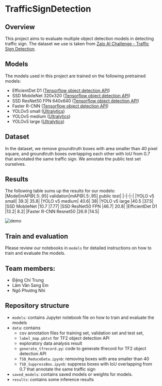 ﻿# TrafficSignDetection
## Overview
This project aims to evaluate multiple object detection models in detecting traffic sign. The dataset we use is taken from [Zalo AI Challenge - Traffic Sign Detection](https://challenge.zalo.ai/portal/traffic-sign-detection). 

## Models
The models used in this project are trained on the following pretrained models:
* EfficientDet D1 ([Tensorflow object detection API](https://github.com/tensorflow/models/blob/master/research/object_detection/g3doc/tf2_detection_zoo.md))
* SSD MobileNet 320x320 ([Tensorflow object detection API](https://github.com/tensorflow/models/blob/master/research/object_detection/g3doc/tf2_detection_zoo.md))
* SSD ResNet50 FPN 640x640 ([Tensorflow object detection API](https://github.com/tensorflow/models/blob/master/research/object_detection/g3doc/tf2_detection_zoo.md))
* Faster R-CNN  ([Tensorflow object detection API](https://github.com/tensorflow/models/blob/master/research/object_detection/g3doc/tf2_detection_zoo.md))
* YOLOv5 small ([Ultralytics](https://github.com/ultralytics/yolov5))
* YOLOv5 medium ([Ultralytics](https://github.com/ultralytics/yolov5))
* YOLOv5 large ([Ultralytics](https://github.com/ultralytics/yolov5))

## Dataset
In the dataset, we remove groundtruth boxes with area smaller than 40 pixel square, and groundtruth boxes overlapping each other with IoU from 0.7 that annotated the same traffic sign. We annotate the public test set ourselves.

## Results
The following table sums up the results for our models:
|Model|mAP@[.5:.95] validation|mAP@[.5:.95] public test|
|-|-|-|
|YOLO v5 small| 39.3| 35.8|
|YOLO v5 medium| 40.6| 38|
|YOLO v5 large |40.5 |37.5|
|SSD MobileNet |10.7 |7.77|
|SSD ResNet50 FPN |46.7| 20.8|
|EfficientDet D1 |13.2| 8.2|
|Faster R-CNN Resnet50 |26.9 |14.5|

![demo](./demo.gif)

## Train and evaluation
Please review our notebooks in `models` for detailed instructions on how to train and evaluate the models.

## Team members:
- Đặng Chí Trung
- Lâm Văn Sang Em
- Ngô Phương Nhi

## Repository structure
* `models`: contains Jupyter notebook file on how to train and evaluate the models
* `data`: contains 
    *  csv annotation files for training set, validation set and test set, 
    *  `label_map.pbtxt` for TF2 object detection API
    *  exploratory data analysis result
    *  `generate_tfrecord.py`: code to generate tfrecord for TF2 object detection API
    *  `TSD_ReduceData.ipynb`: removing boxes with area smaller than 40
    *  `TSD_SuppressBox.ipynb`: suppress boxes with IoU overlapping from 0.7 that annotate the same traffic sign
* `saved_models`: contains saved models or weights for models.
* `results`: contains some inference results



